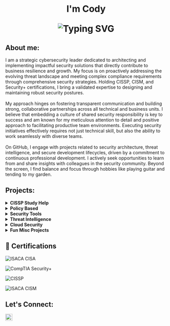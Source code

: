 <h1 align="center">I'm Cody<br/>
<p align="center">
  <img src="https://readme-typing-svg.demolab.com?font=Fira+Code&pause=1000&color=22D3EE&center=true&vCenter=true&width=435&lines=Cybersecurity+Professional;Always+Learning;Cybersecurity+Professional;Policy+Creator;Privacy+Specialist;Incident+Responder;Risk+Mitigator;Blue+Teamer" alt="Typing SVG"/>
</p>

<h2> About me:</h2>

I am a strategic cybersecurity leader dedicated to architecting and implementing impactful security solutions that directly contribute to business resilience and growth. My focus is on proactively addressing the evolving threat landscape and meeting complex compliance requirements through comprehensive security strategies. Holding CISSP, CISM, and Security+ certifications, I bring a validated expertise to designing and maintaining robust security postures.<br/><br/> My approach hinges on fostering transparent communication and building strong, collaborative partnerships across all technical and business units. I believe that embedding a culture of shared security responsibility is key to success and am known for my meticulous attention to detail and positive approach to facilitating productive team environments. Executing security initiatives effectively requires not just technical skill, but also the ability to work seamlessly with diverse teams. <br/><br/>On GitHub, I engage with projects related to security architecture, threat intelligence, and secure development lifecycles, driven by a commitment to continuous professional development. I actively seek opportunities to learn from and share insights with colleagues in the security community. Beyond the screen, I find balance and focus through hobbies like playing guitar and tending to my garden.

<h2> Projects:</h2>

<details>
  <summary><b>CISSP Study Help</b></summary>
  <ul>
    <li><a href="https://github.com/" target="_blank">Project In Progress</a> - To Be Published Soon!</li> 
  </ul>
</details>

<details>
  <summary><b>Policy Based</b></summary>
  <ul>
    <li><a href="https://github.com/" target="_blank">NIST 800-53r5 Analysis</a> - To Be Formalized</li> 
    <li><a href="https://github.com/" target="_blank">CJIS Security Policy 6.0 Analysis</a> - To Be Formalized</li>
  </ul>
</details>

<details>
  <summary><b>Security Tools</b></summary>
  <ul>
    <li><a href="https://github.com/codyjkeller/AI-Powered-Log-Anomaly-Detector" target="_blank">AI-Powered Log Anomaly Detector</a> - To Be Formalized</li>
    <li><a href="https://github.com/codyjkeller/intelligent-email-analyzer" target="_blank">Intelligent Phishing Email Analyzer</a> - To Be Formalized</li>
    <li><a href="https://github.com/codyjkeller/Automated-Threat-Intelligence-Aggregator target="_blank">Automated Threat Intelligeence Aggregator and Analyzer</a> - To Be Formalized</li>
    <li><a href="https://github.com/codyjkeller/Basic-Web-Application-Vulnerability-Scanner" target="_blank">Web Application Vulnerability Scanner</a> - To Be Formalized</li>
</details>

<details>
  <summary><b>Threat Intelligence</b></summary>
  <ul>
    <li><a href="https://github.com/codyjkeller/" target="_blank">To Be Published</a> - To Be Published</li>
  </ul>
</details>

<details>
  <summary><b>Cloud Security</b></summary>
  <ul>
    <li><a href="https://github.com/codyjkeller/ target="_blank">Cloud Log Analyzer</a> - Created .</li>
  </ul>
</details>

<details>
  <summary><b>Fun Misc Projects</b></summary>
  <ul>
    <li><a href="https://github.com/codyjkeller/" target="_blank">To Be Published</a> - To Be Published</li>
    <li><a href="https://github.com/codyjkeller/" target="_blank">To Be Published</a> - To Be Published</li>
  </ul>
</details>
 
<h2>📄 Certifications</h2>

![ISACA CISA](https://img.shields.io/badge/ISACA-CISA-008000?style=for-the-badge)

![CompTIA Security+](https://img.shields.io/badge/CompTIA-Security+-B31B1B?style=for-the-badge)

![CISSP](https://img.shields.io/badge/ISC²-CISSP-008000?style=for-the-badge)

![ISACA CISM](https://img.shields.io/badge/ISACA-CISM-008000?style=for-the-badge)

<h2> Let's Connect:</h2>

[<img align="left" alt="JoshMadakor | LinkedIn" width="22px" src="https://i.imgur.com/OQUXwNp.jpeg" />][linkedin]

[linkedin]: https://linkedin.com/in/codyjkeller
